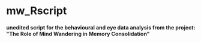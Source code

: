# mw_Rscript

#### unedited script for the behavioural and eye data analysis from the project: "The Role of Mind Wandering in Memory Consolidation"
